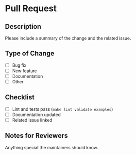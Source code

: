 # Pull Request

## Description
Please include a summary of the change and the related issue.

## Type of Change
- [ ] Bug fix
- [ ] New feature
- [ ] Documentation
- [ ] Other

## Checklist
- [ ] Lint and tests pass (`make lint validate examples`)
- [ ] Documentation updated
- [ ] Related issue linked

## Notes for Reviewers
Anything special the maintainers should know.
